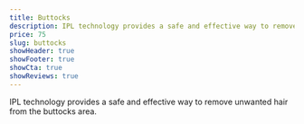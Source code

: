 ```yaml
---
title: Buttocks
description: IPL technology provides a safe and effective way to remove unwanted hair from the buttocks area.
price: 75
slug: buttocks
showHeader: true
showFooter: true
showCta: true
showReviews: true
---
```


IPL technology provides a safe and effective way to remove unwanted hair from the buttocks area.

